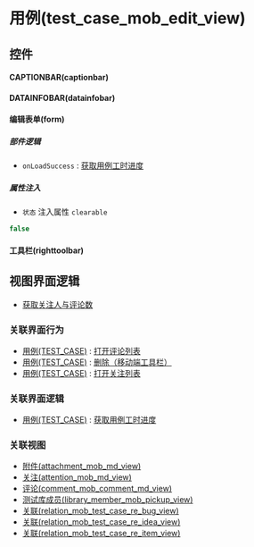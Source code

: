 # 用例(test_case_mob_edit_view)  <!-- {docsify-ignore-all} -->



## 控件
#### CAPTIONBAR(captionbar)
#### DATAINFOBAR(datainfobar)
#### 编辑表单(form)

##### 部件逻辑
* `onLoadSuccess` : [获取用例工时进度](module/TestMgmt/test_case/uilogic/get_workload_schedule)

##### 属性注入
* `状态` 注入属性 `clearable`

```javascript
false
```
#### 工具栏(righttoolbar)

## 视图界面逻辑
  * [获取关注人与评论数](module/TestMgmt/test_case/uilogic/fill_att_com_count)


### 关联界面行为
  * [用例(TEST_CASE)](module/TestMgmt/test_case) : [打开评论列表](module/TestMgmt/test_case#界面行为)
  * [用例(TEST_CASE)](module/TestMgmt/test_case) : [删除（移动端工具栏）](module/TestMgmt/test_case#界面行为)
  * [用例(TEST_CASE)](module/TestMgmt/test_case) : [打开关注列表](module/TestMgmt/test_case#界面行为)

### 关联界面逻辑
  * [用例(TEST_CASE)](module/TestMgmt/test_case) : [获取用例工时进度](module/TestMgmt/test_case/uilogic/get_workload_schedule)

### 关联视图
  * [附件(attachment_mob_md_view)](app/view/attachment_mob_md_view)
  * [关注(attention_mob_md_view)](app/view/attention_mob_md_view)
  * [评论(comment_mob_comment_md_view)](app/view/comment_mob_comment_md_view)
  * [测试库成员(library_member_mob_pickup_view)](app/view/library_member_mob_pickup_view)
  * [关联(relation_mob_test_case_re_bug_view)](app/view/relation_mob_test_case_re_bug_view)
  * [关联(relation_mob_test_case_re_idea_view)](app/view/relation_mob_test_case_re_idea_view)
  * [关联(relation_mob_test_case_re_item_view)](app/view/relation_mob_test_case_re_item_view)

<script>
 const { createApp } = Vue
  createApp({
    data() {
      return {

      }
    }
  }).use(ElementPlus).mount('#app')
</script>